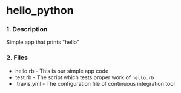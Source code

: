 # hello_python

### 1. Description ###
Simple app that prints "hello" 

### 2. Files ###
* hello.rb - This is our simple app code
* test.rb - The script which tests proper work of `hello.rb`
* .travis.yml - The configuration file of continuous integration tool
